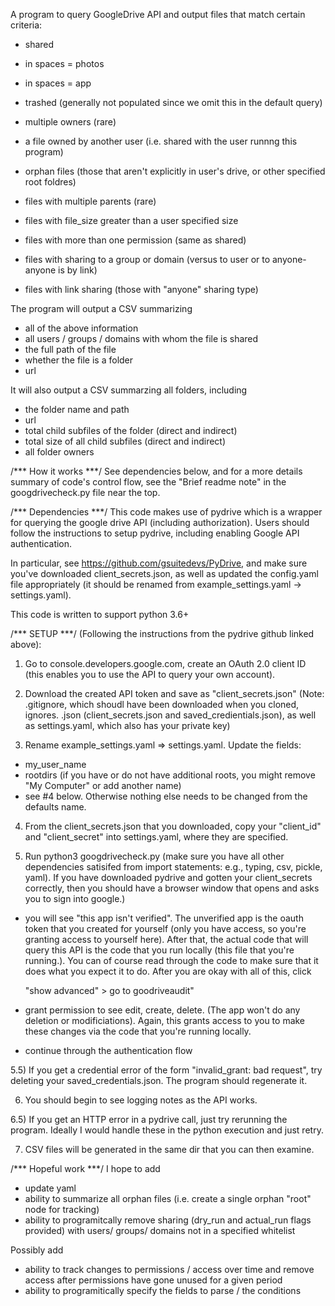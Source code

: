 A program to query GoogleDrive API and output files that match certain criteria:
- shared
- in spaces = photos
- in spaces = app
- trashed (generally not populated since we omit this in the default query)
- multiple owners (rare)
- a file owned by another user (i.e. shared with the user runnng this program)
- orphan files (those that aren't explicitly in user's drive, or other specified
  root foldres)
- files with multiple parents (rare)
- files with file_size greater than a user specified size

- files with more than one permission (same as shared)
- files with sharing to a group or domain (versus to user or to anyone-anyone is
  by link)
- files with link sharing (those with "anyone" sharing type)

The program will output a CSV summarizing
- all of the above information
- all users / groups / domains with whom the file is shared
- the full path of the file
- whether the file is a folder
- url

It will also output a CSV summarzing all folders, including
- the folder name and path
- url
- total child subfiles of the folder (direct and indirect)
- total size of all child subfiles (direct and indirect)
- all folder owners

/*** How it works ***/
See dependencies below, and for a more details summary of code's control flow,
see the "Brief readme note" in the googdrivecheck.py file near the top.



/*** Dependencies ***/
This code makes use of pydrive which is a wrapper for querying the google drive
API (including authorization). Users should follow the instructions to setup
pydrive, including enabling Google API authentication.

In particular, see https://github.com/gsuitedevs/PyDrive, and make sure you've
downloaded client_secrets.json, as well as updated the config.yaml file
appropriately (it should be renamed from example_settings.yaml ->
settings.yaml).

This code is written to support python 3.6+

/*** SETUP ***/
(Following the instructions from the pydrive github linked above):
1) Go to console.developers.google.com, create an OAuth 2.0 client ID (this
enables you to use the API to query your own account).

2) Download the created API token and save as "client_secrets.json"
(Note: .gitignore, which shoudl have been downloaded when you cloned, ignores.
.json (client_secrets.json and saved_credientials.json), as well as
settings.yaml, which also has your private key)

3) Rename example_settings.yaml => settings.yaml. Update the fields:
- my_user_name
- rootdirs (if you have or do not have additional roots, you might remove "My
  Computer" or add another name)
- see #4 below. Otherwise nothing else needs to be changed from the defaults
name.

4) From the client_secrets.json that you downloaded, copy your "client_id" and "client_secret" into settings.yaml, where they are specified.

5) Run python3 googdrivecheck.py (make sure you have all other dependencies
satisifed from import statements: e.g., typing, csv, pickle, yaml).
If you have downloaded pydrive and gotten your client_secrets correctly, then
you should have a browser window that opens and asks you to sign into google.)
- you will see "this app isn't verified". The unverified app is the oauth token
  that you created for yourself (only you have access, so you're granting access
  to yourself here). After that, the actual code that will query this API is the
  code that you run locally (this file that you're running.). You can of course
  read through the code to make sure that it does what you expect it to do.
  After you are okay with all of this, click

  "show advanced" > go to goodriveaudit"

- grant permission to see edit, create, delete. (The app won't do any deletion
  or modificiations). Again, this grants access to you to make these changes via
  the code that you're running locally.

- continue through the authentication flow

5.5) If you get a credential error of the form "invalid_grant: bad request", try
deleting your saved_credentials.json. The program should regenerate it.

6) You should begin to see logging notes as the API works.

6.5) If you get an HTTP error in a pydrive call, just try rerunning the program.
Ideally I would handle these in the python execution and just retry.

7) CSV files will be generated in the same dir that you can then examine.

/*** Hopeful work ***/
I hope to add
- update yaml
- ability to summarize all orphan files (i.e. create a single orphan "root" node
  for tracking)
- ability to programitcally remove sharing (dry_run and actual_run flags
  provided) with users/ groups/ domains not in a specified whitelist

Possibly add
- ability to track changes to permissions / access over time and remove access
  after permissions have gone unused for a given period
- ability to programitically specify the fields to parse / the conditions



